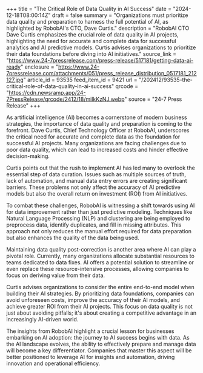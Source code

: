 +++
title = "The Critical Role of Data Quality in AI Success"
date = "2024-12-18T08:00:14Z"
draft = false
summary = "Organizations must prioritize data quality and preparation to harness the full potential of AI, as highlighted by RobobAI's CTO, Dave Curtis."
description = "RobobAI CTO Dave Curtis emphasizes the crucial role of data quality in AI projects, highlighting the need for accurate and complete data for successful analytics and AI predictive models. Curtis advises organizations to prioritize their data foundations before diving into AI initiatives."
source_link = "https://www.24-7pressrelease.com/press-release/517181/getting-data-ai-ready"
enclosure = "https://www.24-7pressrelease.com/attachments/051/press_release_distribution_0517181_212127.jpg"
article_id = 93535
feed_item_id = 9421
url = "/202412/93535-the-critical-role-of-data-quality-in-ai-success"
qrcode = "https://cdn.newsramp.app/24-7PressRelease/qrcode/2412/18/milkKzNJ.webp"
source = "24-7 Press Release"
+++

<p>As artificial intelligence (AI) becomes a cornerstone of modern business strategies, the importance of data quality and preparation is coming to the forefront. Dave Curtis, Chief Technology Officer at RobobAI, underscores the critical need for accurate and complete data as the foundation for successful AI projects. Many organizations are facing challenges due to poor data quality, which can lead to increased costs and hinder effective decision-making.</p><p>Curtis points out that the rush to implement AI has led many to overlook the essential step of data curation. Issues such as multiple sources of truth, lack of automation, and manual data entry errors are creating significant barriers. These problems not only affect the accuracy of AI predictive models but also the overall return on investment (ROI) from AI initiatives.</p><p>To combat these challenges, RobobAI is witnessing a shift towards using AI for data improvement rather than just predictive modeling. Techniques like Natural Language Processing (NLP) and clustering are being employed to preprocess data, identify duplicates, and fill in missing attributes. This approach not only reduces the manual effort required for data preparation but also enhances the quality of the data being used.</p><p>Maintaining data quality post-correction is another area where AI can play a pivotal role. Currently, many organizations allocate substantial resources to teams dedicated to data fixes. AI offers a potential solution to streamline or even replace these resource-intensive processes, allowing companies to focus on deriving value from their data.</p><p>Curtis advises organizations to consider the entire end-to-end model when building their AI strategies. By prioritizing data foundations, companies can avoid unforeseen costs, improve the accuracy of their AI models, and achieve greater ROI from their AI projects. This focus on data quality is not just about avoiding pitfalls; it's about creating a competitive advantage in an increasingly AI-driven world.</p><p>The insights from RobobAI highlight a crucial lesson for businesses embarking on AI adoption: the journey to AI success begins with data. As the AI landscape evolves, the ability to effectively prepare and manage data will become a key differentiator. Companies that master this aspect will be better positioned to leverage AI for insights and automation, driving innovation and operational efficiency.</p>